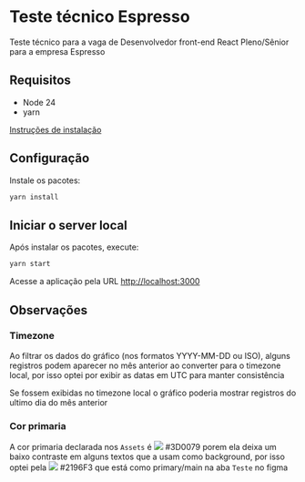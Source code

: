 # Teste técnico Espresso

Teste técnico para a vaga de Desenvolvedor front-end React Pleno/Sênior para a empresa Espresso

## Requisitos

- Node 24
- yarn

[Instruções de instalação](https://nodejs.org/en/download/current)

## Configuração

Instale os pacotes:

```sh
yarn install
```

## Iniciar o server local

Após instalar os pacotes, execute:

```sh
yarn start
```

Acesse a aplicação pela URL [http://localhost:3000](http://localhost:3000)

## Observações

### Timezone

Ao filtrar os dados do gráfico (nos formatos YYYY-MM-DD ou ISO), alguns registros podem aparecer no mês anterior ao converter para o timezone local, por isso optei por exibir as datas em UTC para manter consistência

Se fossem exibidas no timezone local o gráfico poderia mostrar registros do ultimo dia do mês anterior

### Cor primaria

A cor primaria declarada nos `Assets` é ![](https://placehold.co/10x10/3D0079/3D0079.png) #3D0079 porem ela deixa um baixo contraste em alguns textos que a usam como background, por isso optei pela ![](https://placehold.co/10x10/2196F3/2196F3.png) #2196F3 que está como primary/main na aba `Teste` no figma
